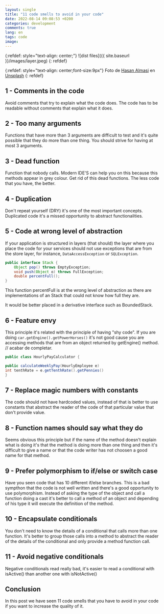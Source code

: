```yaml
---
layout: single
title: "11 code smells to avoid in your code"
date: 2022-08-14 09:08:53 +0200
categories: development
comments: true
lang: en
tags: code
image: 
---
```


{:refdef: style="text-align: center;"}
![dist files]({{ site.baseurl }}/images/layer.jpeg)
{: refdef}

{:refdef: style="text-align: center;font-size:9px"}
Foto de <a href="https://unsplash.com/@hasanalmasi?utm_source=unsplash&utm_medium=referral&utm_content=creditCopyText">Hasan Almasi</a> en <a href="https://unsplash.com/es/s/fotos/capa?utm_source=unsplash&utm_medium=referral&utm_content=creditCopyText">Unsplash</a>
{: refdef} 

1 - Comments in the code
--------------------------
Avoid comments that try to explain what the code does. The code has to be readable without comments that explain what it does.

2 - Too many arguments
-----------------------
Functions that have more than 3 arguments are difficult to test and it's quite possible that they do more than one thing. You should strive for having at most 3 arguments.

3 - Dead function
-------------------
Function that nobody calls. Modern IDE'S can help you on this because this methods appear in grey colour. Get rid of this dead functions. The less code that you have, the better.

4 - Duplication
-------------------
Don't repeat yourself (DRY) it's one of the most important concepts. Duplicated code it's a missed opportunity to abstract functionalities. 

5 - Code at wrong level of abstraction
---------------------------------------
If your application is structured in layers (that should) the layer where you place the code for your services should not use exceptions that are from the store layer, for instance, `DataAccessException` or `SQLException`.

```java
public interface Stack {
    Object pop() throws EmptyException;
    void push(Object o) throws FullException;
    double percentFull();
}
```

This function percentFull is at the wrong level of abstraction as there are implementations of an Stack that could not know how full they are. 

It would be better placed in a derivative interface such as BoundedStack.


6 - Feature envy 
---------------------
This principle it's related with the principle of having "shy code". If you are doing `car.getEngine().getPowerHorses()` it's not good cause you are accessing methods that are from an object returned by getEngine() method. // acabar de completar.

```java
public class HourlyPayCalculator {

public calculateWeeklyPay(HourlyEmployee e)
int tenthRate = e.getTenthRate().getPennies()
}
```

7 - Replace magic numbers with constants
-----------------------------------------
The code should not have hardcoded values, instead of that is better to use constants that abstract the reader of the code of that particular value that don't provide value.  


8 - Function names should say what they do
--------------------------------------------
Seems obvious this principle but if the name of the method doesn't explain what is doing it's that the method is doing more than one thing and then it's difficult to give a name or that the code writer has not choosen a good name for that method.


9 - Prefer polymorphism to if/else or switch case
--------------------------------------------------
Have you seen code that has 10 different if/else branches. This is a bad sympthon that the code is not well written and there's a good opportunity to use polymorphism. Instead of asking the type of the object and call a function doing a cast it's better to call a method of an object and depending of his type it will execute the definition of the method.


10 - Encapsulate conditionals
-------------------------------
You don't need to know the details of a conditional that calls more than one function. It's better to group those calls into a method to abstract the reader of the details of the conditional and only provide a method function call. 


11 - Avoid negative conditionals
---------------------------------
Negative conditionals read really bad, it's easier to read a conditional with isActive() than another one with isNotActive()

Conclusion
------------
In this post we have seen 11 code smells that you have to avoid in your code if you want to increase the quality of it. 



